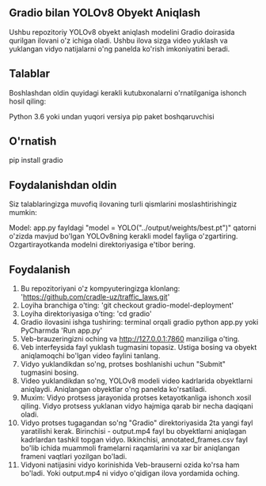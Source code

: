 ## Gradio bilan YOLOv8 Obyekt Aniqlash

Ushbu repozitoriy YOLOv8 obyekt aniqlash modelini Gradio doirasida qurilgan ilovani o'z ichiga oladi. Ushbu ilova sizga video yuklash va yuklangan vidyo natijalarni o'ng panelda ko'rish imkoniyatini beradi.

## Talablar
Boshlashdan oldin quyidagi kerakli kutubxonalarni o'rnatilganiga ishonch hosil qiling:

Python 3.6 yoki undan yuqori versiya
pip paket boshqaruvchisi

## O'rnatish

pip install gradio

## Foydalanishdan oldin

Siz talablaringizga muvofiq ilovaning turli qismlarini moslashtirishingiz mumkin:

Model: app.py fayldagi "model = YOLO("../output/weights/best.pt")" qatorni o'zizda mavjud bo'lgan YOLOv8ning kerakli model fayliga o'zgartiring. Ozgartirayotkanda modelni direktoriyasiga e'tibor bering.

## Foydalanish

1. Bu repozitoriyani o'z kompyuteringizga klonlang:
   'https://github.com/cradle-uz/traffic_laws.git'
2. Loyiha branchiga o'ting: 'git checkout gradio-model-deployment'
3. Loyiha direktoriyasiga o'ting: 'cd gradio'
4. Gradio ilovasini ishga tushiring: terminal orqali gradio python app.py yoki PyCharmda 'Run app.py'
5. Veb-brauzeringizni oching va http://127.0.0.1:7860 manziliga o'ting.
6. Veb interfeysida fayl yuklash tugmasini topasiz. Ustiga bosing va obyekt aniqlamoqchi bo'lgan video faylini tanlang.
7. Vidyo yuklandikdan so'ng, protses boshlanishi uchun "Submit" tugmasini bosing. 
8. Video yuklandikdan so'ng, YOLOv8 modeli video kadrlarida obyektlarni aniqlaydi. Aniqlangan obyektlar o'ng panelda ko'rsatiladi.
9. Muxim: Vidyo protsess jarayonida protses ketayotkanliga ishonch xosil qiling. Vidyo protsess yuklanan vidyo hajmiga qarab bir necha daqiqani oladi.
10. Vidyo protses tugagandan so'ng "Gradio" direktoriyasida 2ta yangi fayl yaratilishi kerak. Birinchisi - output.mp4 fayl bu obyektlarni aniqlagan kadrlardan tashkil topgan vidyo. Ikkinchisi, annotated_frames.csv fayl bo'lib ichida muammoli framelarni raqamlarini va xar bir aniqlangan frameni vaqtlari yozilgan bo'ladi.
11. Vidyoni natijasini vidyo korinishida Veb-brauserni ozida ko'rsa ham bo'ladi. Yoki output.mp4 ni vidyo o'qidigan ilova yordamida oching.

